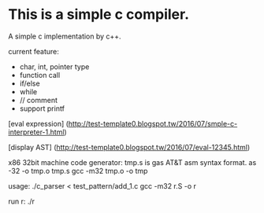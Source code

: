 This is a simple c compiler.
===========
A simple c implementation by c++.

current feature:
* char, int, pointer type
* function call
* if/else
* while
* // comment
* support printf

[eval expression] (http://test-template0.blogspot.tw/2016/07/smple-c-interpreter-1.html) 


[display AST] (http://test-template0.blogspot.tw/2016/07/eval-12345.html)


x86 32bit machine code generator:
  tmp.s is gas AT&T asm syntax format.
  as -32 -o tmp.o tmp.s 
  gcc -m32 tmp.o -o tmp
  
usage:
  ./c_parser < test_pattern/add_1.c
  gcc -m32 r.S -o r

run r:
  ./r

